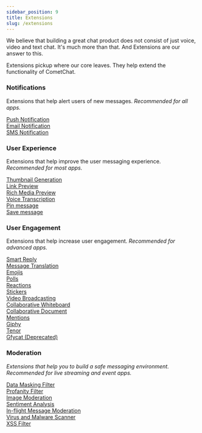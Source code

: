 ```yaml
---
sidebar_position: 9
title: Extensions
slug: /extensions
---
```


We believe that building a great chat product does not consist of just voice, video and text chat. It's much more than that. And Extensions are our answer to this.

Extensions pickup where our core leaves. They help extend the functionality of CometChat.



### Notifications
Extensions that help alert users of new messages.
*Recommended for all apps.*

[Push Notification](/extensions/android-push-notifications) <br />
[Email Notification](/extensions/email-notifications) <br />
[SMS Notification](/extensions/sms-notifications)



### User Experience
Extensions that help improve the user messaging experience.
_Recommended for most apps._

[Thumbnail Generation](/extensions/thumbnail-generation) <br />
[Link Preview](/extensions/link-preview) <br />
[Rich Media Preview](/extensions/rich-media-preview) <br />
[Voice Transcription](/extensions/voice-transcription) <br />
[Pin message](/extensions/pin-message) <br />
[Save message](/extensions/save-message) <br />



### User Engagement
Extensions that help increase user engagement.
_Recommended for advanced apps._

[Smart Reply](/extensions/smart-replies) <br />
[Message Translation](/extensions/message-translation) <br />
[Emojis](/extensions/emojis) <br />
[Polls](/extensions/polls) <br />
[Reactions](/extensions/reactions) <br />
[Stickers](/extensions/stickers) <br />
[Video Broadcasting](/extensions/video-broadcasting) <br />
[Collaborative Whiteboard](/extensions/collaborative-whiteboard) <br />
[Collaborative Document](/extensions/collaborative-document) <br />
[Mentions](/extensions/mentions) <br />
[Giphy](/extensions/gifs-giphy) <br />
[Tenor](/extensions/gifs-tenor) <br />
[Gfycat (Deprecated)](/extensions/gfycat) <br />



### Moderation
_Extensions that help you to build a safe messaging environment._
_Recommended for live streaming and event apps._

[Data Masking Filter](/extensions/data-masking-filter) <br />
[Profanity Filter](/extensions/profanity-filter) <br />
[Image Moderation](/extensions/image-moderation) <br />
[Sentiment Analysis](/extensions/sentiment-analysis) <br />
[In-flight Message Moderation](/extensions/in-flight-message-moderation) <br />
[Virus and Malware Scanner](/extensions/virus-malware-scanner) <br />
[XSS Filter](/extensions/xss-filter)